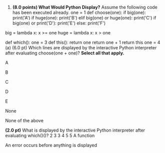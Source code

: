 1. **(8.0 points) What Would Python Display?** Assume the following code has been executed already. one = 1 def choose(one):  if big(one):  print('A')  if huge(one):  print('B')  elif big(one) or huge(one):  print('C')  if big(one) or print('D'):  print('E')  else:  print('F')

 big = lambda x: x >= one  huge = lambda x: x > one

 def which():  one = 3  def this():  return one  return one + 1  return this  one = 4 (a) (6.0 pt) Which lines are displayed by the interactive Python interpreter after evaluating choose(one + one)? **Select all that apply.**

 A

 B

 C

 D

 E

 None

 None of the above

 **(2.0 pt)** What is displayed by the interactive Python interpreter after evaluating which()()? 2 3 3 4 5 5 A function

 An error occurs before anything is displayed